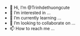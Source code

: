 - 👋 Hi, I’m @Trinhdethuongcute
- 👀 I’m interested in ...
- 🌱 I’m currently learning ...
- 💞️ I’m looking to collaborate on ...
- 📫 How to reach me ...

<!---
Trinhdethuongcute/Trinhdethuongcute is a ✨ special ✨ repository because its `README.md` (this file) appears on your GitHub profile.
You can click the Preview link to take a look at your changes.
--->
